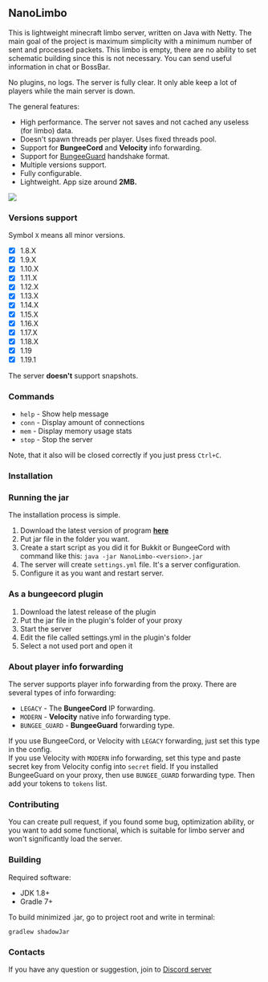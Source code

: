 ## NanoLimbo

This is lightweight minecraft limbo server, written on Java with Netty.
The main goal of the project is maximum simplicity with a minimum number of sent and processed packets.
This limbo is empty, there are no ability to set schematic building since 
this is not necessary. You can send useful information in chat or BossBar.

No plugins, no logs. The server is fully clear. It only able keep a lot of players while the main server is down.

The general features:
* High performance. The server not saves and not cached any useless (for limbo) data.
* Doesn't spawn threads per player. Uses fixed threads pool.
* Support for **BungeeCord** and **Velocity** info forwarding.
* Support for [BungeeGuard](https://www.spigotmc.org/resources/79601/) handshake format.
* Multiple versions support.
* Fully configurable.
* Lightweight. App size around **2MB.**

![](https://i.imgur.com/sT8p1Gz.png)

### Versions support

Symbol `X` means all minor versions.

- [x] 1.8.X
- [x] 1.9.X
- [x] 1.10.X
- [x] 1.11.X
- [x] 1.12.X
- [x] 1.13.X
- [x] 1.14.X
- [x] 1.15.X
- [x] 1.16.X
- [x] 1.17.X
- [x] 1.18.X
- [x] 1.19
- [x] 1.19.1

The server **doesn't** support snapshots.

### Commands

* `help` - Show help message
* `conn` - Display amount of connections
* `mem` - Display memory usage stats
* `stop` - Stop the server

Note, that it also will be closed correctly if you just press `Ctrl+C`.

### Installation

### Running the jar

The installation process is simple.

1. Download the latest version of program **[here](https://github.com/Nan1t/NanoLimbo/releases)**
2. Put jar file in the folder you want.
3. Create a start script as you did it for Bukkit or BungeeCord with command like this:
`java -jar NanoLimbo-<version>.jar`
4. The server will create `settings.yml` file. It's a server configuration.
5. Configure it as you want and restart server.

### As a bungeecord plugin

1. Download the latest release of the plugin
2. Put the jar file in the plugin's folder of your proxy
3. Start the server
4. Edit the file called settings.yml in the plugin's folder
5. Select a not used port and open it

### About player info forwarding

The server supports player info forwarding from the proxy. There are several types of info forwarding:

* `LEGACY` - The **BungeeCord** IP forwarding.
* `MODERN` - **Velocity** native info forwarding type.
* `BUNGEE_GUARD` - **BungeeGuard** forwarding type.

If you use BungeeCord, or Velocity with `LEGACY` forwarding, just set this type in the config.  
If you use Velocity with `MODERN` info forwarding, set this type and paste secret key from Velocity 
config into `secret` field.
If you installed BungeeGuard on your proxy, then use `BUNGEE_GUARD` forwarding type. 
Then add your tokens to `tokens` list.

### Contributing

You can create pull request, if you found some bug, optimization ability, or you want to add some functional, 
which is suitable for limbo server and won't significantly load the server.

### Building

Required software:

* JDK 1.8+
* Gradle 7+

To build minimized .jar, go to project root and write in terminal:

```
gradlew shadowJar
```

### Contacts

If you have any question or suggestion, join to [Discord server](https://discord.angelillo15.es/)
